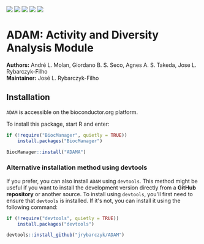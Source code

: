 ![](https://bioconductor.org/shields/availability/release/ADAM.svg)
![](https://bioconductor.org/shields/downloads/release/ADAM.svg)
![](https://bioconductor.org/shields/years-in-bioc/ADAM.svg)
![](https://bioconductor.org/shields/build/release/bioc/ADAM.svg)
![](https://bioconductor.org/shields/dependencies/release/ADAM.svg)


# ADAM: Activity and Diversity Analysis Module

**Authors:**  André L. Molan, Giordano B. S. Seco, Agnes A. S. Takeda, Jose L. Rybarczyk-Filho  
**Maintainer:** José L. Rybarczyk-Filho

## Installation
`ADAM` is accessible on the bioconductor.org platform.

To install this package, start R and enter:

```r
if (!require("BiocManager", quietly = TRUE))
    install.packages("BiocManager")

BiocManager::install("ADAMA")

```
### Alternative installation method using devtools
If you prefer, you can also install `ADAM` using `devtools`. This method might be useful if you want to install the development version directly from a **GitHub repository** or another source. To install using `devtools`, you'll first need to ensure that `devtools` is installed. If it's not, you can install it using the following command:

```r
if (!require("devtools", quietly = TRUE))
    install.packages("devtools")

devtools::install_github("jrybarczyk/ADAM")

```

